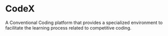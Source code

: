 # CodeX
A Conventional Coding platform that provides a specialized environment to facilitate the learning process related to competitive coding.
